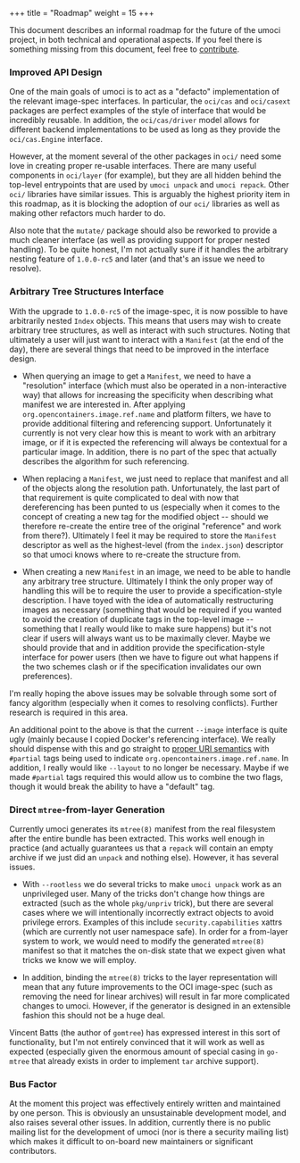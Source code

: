 +++
title = "Roadmap"
weight = 15
+++

This document describes an informal roadmap for the future of the umoci
project, in both technical and operational aspects. If you feel there is
something missing from this document, feel free to
[contribute][contributing.md].

[contributing.md]: /contributing

### Improved API Design ###

One of the main goals of umoci is to act as a "defacto" implementation of the
relevant image-spec interfaces. In particular, the `oci/cas` and `oci/casext`
packages are perfect examples of the style of interface that would be
incredibly reusable. In addition, the `oci/cas/driver` model allows for
different backend implementations to be used as long as they provide the
`oci/cas.Engine` interface.

However, at the moment several of the other packages in `oci/` need some love
in creating proper re-usable interfaces. There are many useful components in
`oci/layer` (for example), but they are all hidden behind the top-level
entrypoints that are used by `umoci unpack` and `umoci repack`. Other `oci/`
libraries have similar issues. This is arguably the highest priority item in
this roadmap, as it is blocking the adoption of our `oci/` libraries as well as
making other refactors much harder to do.

Also note that the `mutate/` package should also be reworked to provide a much
cleaner interface (as well as providing support for proper nested handling). To
be quite honest, I'm not actually sure if it handles the arbitrary nesting
feature of `1.0.0-rc5` and later (and that's an issue we need to resolve).

### Arbitrary Tree Structures Interface ###

With the upgrade to `1.0.0-rc5` of the image-spec, it is now possible to have
arbitrarily nested `Index` objects. This means that users may wish to create
arbitrary tree structures, as well as interact with such structures. Noting
that ultimately a user will just want to interact with a `Manifest` (at the end
of the day), there are several things that need to be improved in the interface
design.

* When querying an image to get a `Manifest`, we need to have a "resolution"
  interface (which must also be operated in a non-interactive way) that allows
  for increasing the specificity when describing what manifest we are
  interested in. After applying `org.opencontainers.image.ref.name` and
  platform filters, we have to provide additional filtering and referencing
  support. Unfortunately it currently is not very clear how this is meant to
  work with an arbitrary image, or if it is expected the referencing will
  always be contextual for a particular image. In addition, there is no part of
  the spec that actually describes the algorithm for such referencing.

* When replacing a `Manifest`, we just need to replace that manifest and all of
  the objects along the resolution path. Unfortunately, the last part of that
  requirement is quite complicated to deal with now that dereferencing has been
  punted to us (especially when it comes to the concept of creating a new tag
  for the modified object -- should we therefore re-create the entire tree of
  the original "reference" and work from there?). Ultimately I feel it may be
  required to store the `Manifest` descriptor as well as the highest-level
  (from the `index.json`) descriptor so that umoci knows where to re-create
  the structure from.

* When creating a new `Manifest` in an image, we need to be able to handle any
  arbitrary tree structure. Ultimately I think the only proper way of handling
  this will be to require the user to provide a specification-style
  description. I have toyed with the idea of automatically restructuring images
  as necessary (something that would be required if you wanted to avoid the
  creation of duplicate tags in the top-level image -- something that I really
  would like to make sure happens) but it's not clear if users will always want
  us to be maximally clever. Maybe we should provide that and in addition
  provide the specification-style interface for power users (then we have to
  figure out what happens if the two schemes clash or if the specification
  invalidates our own preferences).

I'm really hoping the above issues may be solvable through some sort of fancy
algorithm (especially when it comes to resolving conflicts). Further research
is required in this area.

An additional point to the above is that the current `--image` interface is
quite ugly (mainly because I copied Docker's referencing interface). We really
should dispense with this and go straight to [proper URI semantics][rfc3986]
with `#partial` tags being used to indicate `org.opencontainers.image.ref.name`.
In addition, I really would like `--layout` to no longer be necessary. Maybe if
we made `#partial` tags required this would allow us to combine the two flags,
though it would break the ability to have a "default" tag.

[rfc3986]: https://tools.ietf.org/html/rfc3986

### Direct `mtree`-from-layer Generation ###

Currently umoci generates its `mtree(8)` manifest from the real filesystem
after the entire bundle has been extracted. This works well enough in practice
(and actually guarantees us that a `repack` will contain an empty archive if we
just did an `unpack` and nothing else). However, it has several issues.

* With `--rootless` we do several tricks to make `umoci unpack` work as an
  unprivileged user. Many of the tricks don't change how things are extracted
  (such as the whole `pkg/unpriv` trick), but there are several cases where we
  will intentionally incorrectly extract objects to avoid privilege errors.
  Examples of this include `security.capabilities` xattrs (which are currently
  not user namespace safe). In order for a from-layer system to work, we would
  need to modify the generated `mtree(8)` manifest so that it matches the
  on-disk state that we expect given what tricks we know we will employ.

* In addition, binding the `mtree(8)` tricks to the layer representation will
  mean that any future improvements to the OCI image-spec (such as removing the
  need for linear archives) will result in far more complicated changes to
  umoci. However, if the generator is designed in an extensible fashion this
  should not be a huge deal.

Vincent Batts (the author of `gomtree`) has expressed interest in this sort of
functionality, but I'm not entirely convinced that it will work as well as
expected (especially given the enormous amount of special casing in `go-mtree`
that already exists in order to implement `tar` archive support).

### Bus Factor ###

At the moment this project was effectively entirely written and maintained by
one person. This is obviously an unsustainable development model, and also
raises several other issues. In addition, currently there is no public mailing
list for the development of umoci (nor is there a security mailing list)
which makes it difficult to on-board new maintainers or significant
contributors.
